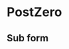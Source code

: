 # PostZero

## Sub form
<!-- Subscription Form -->
<script src="//web.webformscr.com/apps/fc3/build/loader.js" sp-form-id="1df9db490f6a487c0dacb07c27a08945eee261cf0b10b048c021c2d90d5edcb4"></script>
 <script type="text/javascript" src="//web.webformscr.com/apps/fc3/build/default-handler.js?1609756717168"></script> 
<!-- /Subscription Form -->

<script type="text/javascript" src="accets/sys/js/jquery-3.5.1.js"></script>
